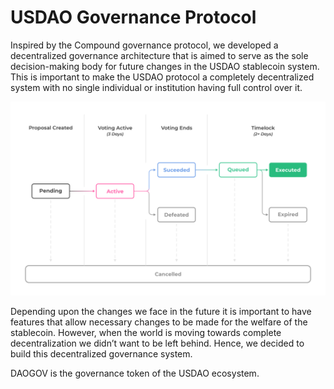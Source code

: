# USDAO Governance Protocol

Inspired by the Compound governance protocol, we developed a decentralized governance architecture that is aimed to serve as the sole decision-making body for future changes in the USDAO stablecoin system. This is important to make the USDAO protocol a completely decentralized system with no single individual or institution having full control over it.&#x20;

![USDAO Governance](../.gitbook/assets/01.png)

Depending upon the changes we face in the future it is important to have features that allow necessary changes to be made for the welfare of the stablecoin. However, when the world is moving towards complete decentralization we didn’t want to be left behind. Hence, we decided to build this decentralized governance system.&#x20;

DAOGOV is the governance token of the USDAO ecosystem.
